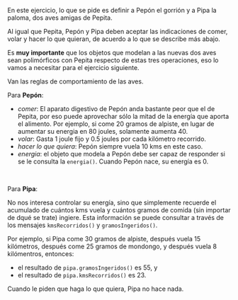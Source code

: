 En este ejercicio, lo que se pide es definir a Pepón el gorrión y a Pipa la paloma, dos aves amigas de Pepita.

Al igual que Pepita, Pepón y Pipa deben aceptar las indicaciones de comer, volar y hacer lo que quieran, de acuerdo a lo que se describe más abajo.

Es **muy importante** que los objetos que modelan a las nuevas dos aves sean polimórficos con Pepita respecto de estas tres operaciones, eso lo vamos a necesitar para el ejercicio siguiente.

Van las reglas de comportamiento de las aves.

Para **Pepón**:

- _comer_: 
  El aparato digestivo de Pepón anda bastante peor que el de Pepita, por eso puede aprovechar sólo la mitad de la energía que aporta el alimento. Por ejemplo, si come 20 gramos de alpiste, en lugar de aumentar su energia en 80 joules, solamente aumenta 40.
- _volar_: 
  Gasta 1 joule fijo y 0.5 joules por cada kilómetro recorrido.
- _hacer lo que quiera_: 
  Pepón siempre vuela 10 kms en este caso.
- _energia_: el objeto que modela a Pepón debe ser capaz de responder si se le consulta la `energia()`. Cuando Pepón nace, su energía es 0.

<br/>

Para **Pipa**: 

No nos interesa controlar su energía, sino que simplemente recuerde el acumulado de cuántos kms vuela y cuántos gramos de comida (sin importar de dqué se trate) ingiere. Esta información se puede consultar a través de los mensajes `kmsRecorridos()` y `gramosIngeridos()`. 

Por ejemplo, si Pipa come 30 gramos de alpiste, después vuela 15 kilómetros, después come 25 gramos de mondongo, y después vuela 8 kilómentros, entonces: 

- el resultado de `pipa.gramosIngeridos()` es 55, y
- el resultado de `pipa.kmsRecorridos()` es 23.

Cuando le piden que haga lo que quiera, Pipa no hace nada.

